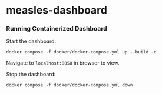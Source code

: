 # measles-dashboard

### Running Containerized Dashboard

Start the dashboard:

```docker compose -f docker/docker-compose.yml up --build -d```

Navigate to `localhost:8050` in browser to view.

Stop the dashboard:

```docker compose -f docker/docker-compose.yml down```

